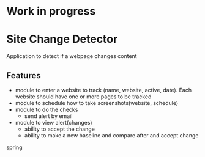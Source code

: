 # Work in progress

# Site Change Detector

Application to detect if a webpage changes content

## Features

- module to enter a website to track (name, website, active, date). Each website should have one or more pages to be tracked
- module to schedule how to take screenshots(website, schedule)
- module to do the checks
  - send alert by email
- module to view alert(changes)
  - ability to accept the change
  - ability to make a new baseline and compare after and accept change

spring
